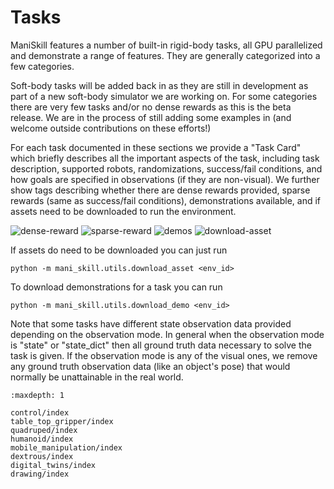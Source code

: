 # Tasks

[asset-badge]: https://img.shields.io/badge/download%20asset-yes-blue.svg
[dense-reward-badge]: https://img.shields.io/badge/dense%20reward-yes-green.svg
[no-dense-reward-badge]: https://img.shields.io/badge/dense%20reward-no-red.svg
[sparse-reward-badge]: https://img.shields.io/badge/sparse%20reward-yes-green.svg
[no-sparse-reward-badge]: https://img.shields.io/badge/sparse%20reward-no-red.svg
[demos-badge]: https://img.shields.io/badge/demos-yes-green.svg
ManiSkill features a number of built-in rigid-body tasks, all GPU parallelized and demonstrate a range of features. They are generally categorized into a few categories.

Soft-body tasks will be added back in as they are still in development as part of a new soft-body simulator we are working on. For some categories there are very few tasks and/or no dense rewards as this is the beta release. We are in the process of still adding some examples in (and welcome outside contributions on these efforts!)

For each task documented in these sections we provide a "Task Card" which briefly describes all the important aspects of the task, including task description, supported robots, randomizations, success/fail conditions, and how goals are specified in observations (if they are non-visual). We further show tags describing whether there are dense rewards provided, sparse rewards (same as success/fail conditions), demonstrations available, and if assets need to be downloaded to run the environment.

![dense-reward][dense-reward-badge]
![sparse-reward][sparse-reward-badge]
![demos][demos-badge]
![download-asset][asset-badge]

If assets do need to be downloaded you can just run

```python -m mani_skill.utils.download_asset <env_id>```

To download demonstrations for a task you can run

```python -m mani_skill.utils.download_demo <env_id>```

Note that some tasks have different state observation data provided depending on the observation mode. In general when the observation mode is "state" or "state_dict" then all ground truth data necessary to solve the task is given. If the observation mode is any of the visual ones, we remove any ground truth observation data (like an object's pose) that would normally be unattainable in the real world.

```{toctree}
:maxdepth: 1

control/index
table_top_gripper/index
quadruped/index
humanoid/index
mobile_manipulation/index
dextrous/index
digital_twins/index
drawing/index
```
